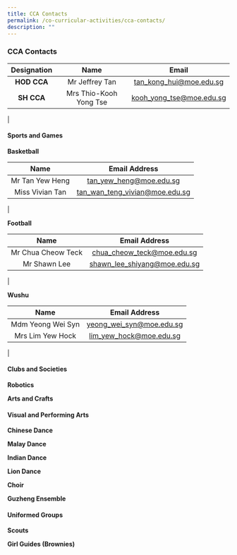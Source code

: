 ```yaml
---
title: CCA Contacts
permalink: /co-curricular-activities/cca-contacts/
description: ""
---
```

### **CCA Contacts**

| Designation | Name | Email |
|:---:|:---:|:---:|
| **HOD CCA** | Mr Jeffrey Tan | [tan\_kong\_hui@moe.edu.sg](mailto:tan\_kong\_hui@moe.edu.sg) |
| **SH CCA** | Mrs Thio-Kooh Yong Tse | [kooh\_yong\_tse@moe.edu.sg](mailto:kooh\_yong\_tse@moe.edu.sg) |
|

#### **Sports and Games**

**Basketball**

| Name | Email Address |
|:---:|:---:|
| Mr Tan Yew Heng  | [tan_yew_heng@moe.edu.sg](mailto:tan_yew_heng@moe.edu.sg)  |
| Miss Vivian Tan | [tan_wan_teng_vivian@moe.edu.sg](mailto:tan_wan_teng_vivian@moe.edu.sg) |
|

**Football**

| Name | Email Address |
|:---:|:---:|
|  Mr Chua Cheow Teck |  [chua_cheow_teck@moe.edu.sg](mailto:chua_cheow_teck@moe.edu.sg) |
| Mr Shawn Lee | [shawn_lee_shiyang@moe.edu.sg](mailto:shawn_lee_shiyang@moe.edu.sg) |
|

**Wushu**

| Name | Email Address |
|:---:|:---:|
|  Mdm Yeong Wei Syn |  [yeong_wei_syn@moe.edu.sg](mailto:yeong_wei_syn@moe.edu.sg) |
| Mrs Lim Yew Hock | [lim_yew_hock@moe.edu.sg](mailto:lim_yew_hock@moe.edu.sg) |
|


#### **Clubs and Societies**

**Robotics**



**Arts and Crafts**



#### **Visual and Performing Arts**
**Chinese Dance**


**Malay Dance**


**Indian Dance**


**Lion Dance**


**Choir**


**Guzheng Ensemble**



#### **Uniformed Groups**
**Scouts**


**Girl Guides (Brownies)**


